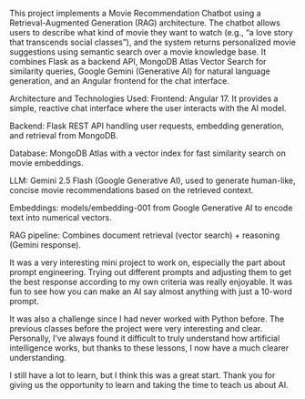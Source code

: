 This project implements a Movie Recommendation Chatbot using a Retrieval-Augmented Generation (RAG) architecture.
The chatbot allows users to describe what kind of movie they want to watch (e.g., “a love story that transcends social classes”), and the system returns personalized movie suggestions using semantic search over a movie knowledge base.
It combines Flask as a backend API, MongoDB Atlas Vector Search for similarity queries, Google Gemini (Generative AI) for natural language generation, and an Angular frontend for the chat interface.


Architecture and Technologies Used: 
Frontend: Angular 17. It provides a simple, reactive chat interface where the user interacts with the AI model.

Backend: Flask REST API handling user requests, embedding generation, and retrieval from MongoDB.

Database: MongoDB Atlas with a vector index for fast similarity search on movie embeddings.

LLM: Gemini 2.5 Flash (Google Generative AI), used to generate human-like, concise movie recommendations based on the retrieved context.

Embeddings: models/embedding-001 from Google Generative AI to encode text into numerical vectors.

RAG pipeline: Combines document retrieval (vector search) + reasoning (Gemini response).


It was a very interesting mini project to work on, especially the part about prompt engineering.
Trying out different prompts and adjusting them to get the best response according to my own criteria was really enjoyable.
It was fun to see how you can make an AI say almost anything with just a 10-word prompt.

It was also a challenge since I had never worked with Python before. The previous classes before the project were very interesting and clear.
Personally, I’ve always found it difficult to truly understand how artificial intelligence works, but thanks to these lessons, I now have a much clearer understanding.

I still have a lot to learn, but I think this was a great start.
Thank you for giving us the opportunity to learn and taking the time to teach us about AI.
